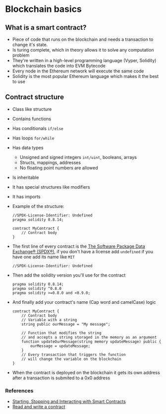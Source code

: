 # Blockchain basics

## What is a smart contract?

-   Piece of code that runs on the blockchain and needs a transaction to change it's state.
-   Is turing complete, which in theory allows it to solve any computation problem
-   They're written in a high-level programming language (Vyper, Solidity) which translates the code into EVM Bytecode
-   Every node in the Ethereum network will execute the same code
-   Solidity is the most popular Ethereum language which makes it the best to use

## Contract structure

-   Class like structure
-   Contains functions
-   Has conditionals `if/else`
-   Has loops `for/while`
-   Has data types
    -   Unsigned and signed integers `int/uint`, booleans, arrays
    -   Structs, mappings, addresses
    -   No floating point numbers are allowed
-   Is inheritable
-   It has special structures like modifiers
-   It has imports
-   Example of the structure:

    ```Solidity
    //SPDX-License-Identifier: Undefined
    pragma solidity 0.8.14;

    contract MyContract {
        // Contract body
    }
    ```

-   The first line of every contract is the [The Software Package Data Exchange® (SPDX®)](https://spdx.dev/), if you don't have a license add `undefined` if you have one add its name like `MIT`
    ```Solidity
    //SPDX-License-Identifier: Undefined
    ```
-   Then add the solidity version you'll use for the contract
    ```Solidity
    pragma solidity 0.8.14;
    pragma solidity ^0.8.0
    pragma solidity >=0.8.0 and <0.9.0;
    ```
-   And finally add your contract's name (Cap word and camelCase) logic

    ```Solidity
    contract MyContract {
        // Contract body
        // Variable with a string
        string public ourMessage = "My message";

        // Function that modifies the string
        // and accepts a string storaged in the memory as an argument
        function updateOurMessage(string memory updateMessage) public {
            ourMessage = updateMessage;
        }
        // Every transaction that triggers the function
        // will change the variable on the blockchain
    }
    ```

-   When the contract is deployed on the blockchain it gets its own address after a transaction is submited to a 0x0 address

### References

-   [Starting, Stopping and Interacting with Smart Contracts](https://ethereum-blockchain-developer.com/2022-01-remix-introduction/02-starting-stopping-interacting/)
-   [Read and write a contract](https://ethereum-blockchain-developer.com/2022-01-remix-introduction/04-read-write-to-smart-contract/)
